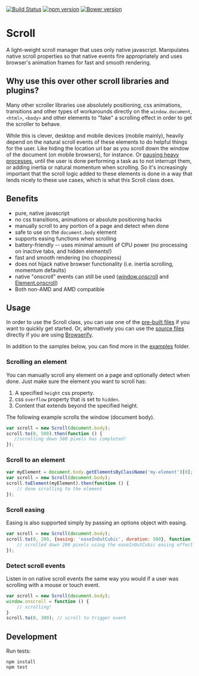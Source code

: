 [![Build Status](https://travis-ci.org/mkay581/scroll-js.svg?branch=master)](https://travis-ci.org/mkay581/scroll-js)
[![npm version](https://badge.fury.io/js/scroll-js.svg)](https://www.npmjs.com/package/scroll-js)
[![Bower version](https://badge.fury.io/bo/scroll-js.svg)](https://badge.fury.io/bo/scroll-js)

# Scroll

A light-weight scroll manager that uses only native javascript. Manipulates native scroll properties so that
native events fire appropriately and uses browser's animation frames for fast and smooth rendering.

## Why use this over other scroll libraries and plugins?

Many other scroller libraries use absolutely positioning, css animations, transitions and other types of workarounds directly on
the `window.document`, `<html>`, `<body>` and other elements to "fake" a scrolling effect in order to get the scroller to behave.

While this is clever, desktop and mobile devices (mobile mainly), heavily depend on the natural scroll events of these
elements to do helpful things for the user.
Like hiding the location url bar as you scroll down the window of the document (on mobile browsers), for instance. Or
[pausing heavy processes](http://developer.telerik.com/featured/scroll-event-change-ios-8-big-deal/), until
the user is done performing a task as to not interrupt them, or adding inertia or natural momentum when scrolling. So
it's increasingly important that the scroll logic added to these elements is done in a way that
lends nicely to these use cases, which is what this Scroll class does.

## Benefits

* pure, native javascript
* no css transitions, animations or absolute positioning hacks
* manually scroll to any portion of a page and detect when done
* safe to use on the `document.body` element
* supports easing functions when scrolling
* battery-friendly -- uses minimal amount of CPU power (no processing on inactive tabs, and hidden elements!)
* fast and smooth rendering (no choppiness)
* does not hijack native browser functionality (i.e. inertia scrolling, momentum defaults)
* native "onscroll" events can still be used ([window.onscroll](https://developer.mozilla.org/en-US/docs/Web/API/window.onscroll) and
[Element.onscroll](https://developer.mozilla.org/en-US/docs/Web/API/GlobalEventHandlers.onscroll))
* Both non-AMD and AMD compatible


## Usage

In order to use the Scroll class, you can use one of the [pre-built files](/dist) if you want to quickly get started. 
Or, alternatively you can use the [source files](/src) directly if you are using [Browserify](http://browserify.org/).

In addition to the samples below, you can find more in the [examples](/examples) folder.

### Scrolling an element

You can manually scroll any element on a page and optionally detect when done. Just make sure the element you want to scroll has:

1. A specified `height` css property.
1. css `overflow` property that is set to `hidden`.
1. Content that extends beyond the specified height.

The following example scrolls the window (document body).

```javascript
var scroll = new Scroll(document.body);
scroll.to(0, 500).then(function () {
   //scrolling down 500 pixels has completed!
});

```

### Scroll to an element

```javascript
var myElement = document.body.getElementsByClassName('my-element')[0];
var scroll = new Scroll(document.body);
scroll.toElement(myElement).then(function () {
    // done scrolling to the element
});

```

### Scroll easing

Easing is also supported simply by passing an options object with easing.

```javascript
var scroll = new Scroll(document.body);
scroll.to(0, 200, {easing: 'easeInOutCubic', duration: 500}, function () {
    // scrolled down 200 pixels using the easeInOutCubic easing effect in 500 milliseconds!
});

```

### Detect scroll events

Listen in on native scroll events the same way you would if a user was scrolling with a mouse or touch event.

```javascript
var scroll = new Scroll(document.body);
window.onscroll = function () {
    // scrolling!
}
scroll.to(0, 300); // scroll to trigger event

```


## Development

Run tests:

```
npm install
npm test
```
